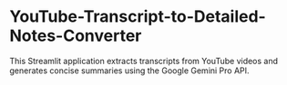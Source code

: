 # YouTube-Transcript-to-Detailed-Notes-Converter
This Streamlit application extracts transcripts from YouTube videos and generates concise summaries using the Google Gemini Pro API.

